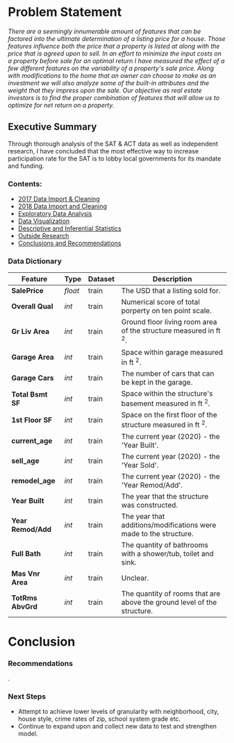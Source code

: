 # Problem Statement

<em>There are a seemingly innumerable amount of features that can be factored into the ultimate determination of a listing price for a house. Those features influence both the price that a property is listed at along with the price that is agreed upon to sell. In an effort to minimize the input costs on a property before sale for an optimal return I have measured the effect of a few different features on the variability of a property's sale price. Along with modifications to the home that an owner can choose to make as an investment we will also analyze some of the built-in attributes and the weight that they impress upon the sale. Our objective as real estate investors is to find the proper combination of features that will allow us to optimize for net return on a property.</em>

## Executive Summary

Through thorough analysis of the SAT & ACT data as well as independent research, I have concluded that the most effective way to increase participation rate for the SAT is to lobby local governments for its mandate and funding.

### Contents:
- [2017 Data Import & Cleaning](#Data-Import-and-Cleaning)
- [2018 Data Import and Cleaning](#2018-Data-Import-and-Cleaning)
- [Exploratory Data Analysis](#Exploratory-Data-Analysis)
- [Data Visualization](#Visualize-the-data)
- [Descriptive and Inferential Statistics](#Descriptive-and-Inferential-Statistics)
- [Outside Research](#Outside-Research)
- [Conclusions and Recommendations](#Conclusions-and-Recommendations)

### Data Dictionary

|Feature|Type|Dataset|Description|
|---|---|---|---|
|**SalePrice**|*float*|train|The USD that a listing sold for.|
|**Overall Qual**|*int*|train|Numerical score of total porperty on ten point scale.|
|**Gr Liv Area**|*int*|train|Ground floor living room area of the structure measured in ft <sup>2</sup>.|
|**Garage Area**|*int*|train|Space within garage measured in ft <sup>2</sup>.|
|**Garage Cars**|*int*|train|The number of cars that can be kept in the garage.|
|**Total Bsmt SF**|*int*|train|Space within the structure's basement measured in ft <sup>2</sup>.|
|**1st Floor SF**|*int*|train|Space on the first floor of the structure measured in ft <sup>2</sup>.|
|**current_age**|*int*|train|The current year (2020) - the 'Year Built'.|
|**sell_age**|*int*|train|The current year (2020) - the 'Year Sold'.|
|**remodel_age**|*int*|train|The current year (2020) - the 'Year Remod/Add'.|
|**Year Built**|*int*|train|The year that the structure was constructed.|
|**Year Remod/Add**|*int*|train|The year that additions/modifications were made to the structure.|
|**Full Bath**|*int*|train|The quantity of bathrooms with a shower/tub, toilet and sink.|
|**Mas Vnr Area**|*int*|train|Unclear.|
|**TotRms AbvGrd**|*int*|train|The quantity of rooms that are above the ground level of the structure.|


# Conclusion

### Recommendations
.

### Next Steps
* Attempt to achieve lower levels of granularity with neighborhood, city, house style, crime rates of zip, school system grade etc.
* Continue to expand upon and collect new data to test and strengthen model.